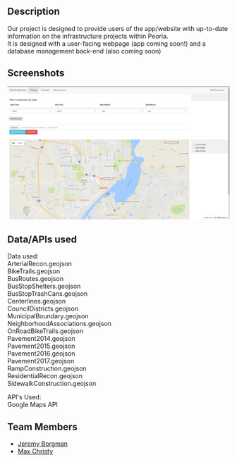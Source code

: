 ## Description

Our project is designed to provide users of the app/website with up-to-date information on the infrastructure projects within Peoria. <br />
It is designed with a user-facing webpage (app coming soon!) and a database management back-end (also coming soon)<br />

## Screenshots

![Home Page](/images/homeScreen.png?raw=true "Optional Title")

## Data/APIs used

Data used:  <br />
ArterialRecon.geojson <br />
BikeTrails.geojson <br />
BusRoutes.geojson <br />
BusStopShelters.geojson <br />
BusStopTrashCans.geojson <br />
Centerlines.geojson <br />
CouncilDistricts.geojson <br />
MunicipalBoundary.geojson <br />
NeighborhoodAssociations.geojson <br />
OnRoadBikeTrails.geojson <br />
Pavement2014.geojson <br />
Pavement2015.geojson <br />
Pavement2016.geojson <br />
Pavement2017.geojson <br />
RampConstruction.geojson <br />
ResidentialRecon.geojson <br />
SidewalkConstruction.geojson <br />

API's Used: <br />
Google Maps API <br />

## Team Members

+ [Jeremy Borgman](https://github.com/therussianjig)
+ [Max Christy](https://github.com/LordObsidian01)